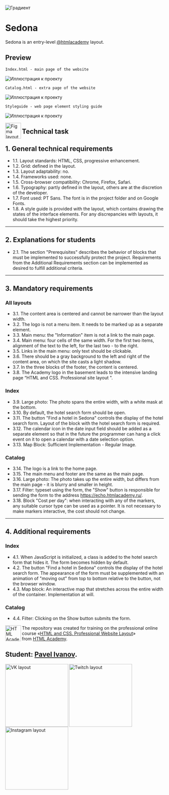 ![Градиент](images/gradient.png)

# Sedona

Sedona is an entry-level [@htmlacademy] layout.


## Preview


```
Index.html - main page of the website
```


![Иллюстрация к проекту](images/index.jpg)


```
Catalog.html - extra page of the website
```


![Иллюстрация к проекту](images/catalog.jpg)


```
Styleguide - web page element styling guide
```


![Иллюстрация к проекту](images/styleguide.jpg)

<a href="https://www.figma.com/file/ASeQqd0fG7Ug51ssFdapgv/HTML-1-%2F-%D0%A1%D0%B5%D0%B4%D0%BE%D0%BD%D0%B0-(30)?node-id=0%3A1"><img align="left" width="50" height="50" alt="Figma layout" src="images/figma.webp"></a>

## Technical task

## 1. General technical requirements

* 1.1. Layout standards: HTML, CSS, progressive enhancement.
* 1.2. Grid: defined in the layout.
* 1.3. Layout adaptability: no.
* 1.4. Frameworks used: none.
* 1.5. Cross-browser compatibility: Chrome, Firefox, Safari.
* 1.6. Typography: partly defined in the layout, others are at the discretion of the developer.
* 1.7. Font used: PT Sans. The font is in the project folder and on Google Fonts.
* 1.8. A style guide is provided with the layout, which contains drawing the states of the interface elements. For any discrepancies with layouts, it should take the highest priority.

---

## 2. Explanations for students

* 2.1. The section "Prerequisites" describes the behavior of blocks that must be implemented to successfully protect the project. Requirements from the Additional Requirements section can be implemented as desired to fulfill additional criteria.

---

## 3. Mandatory requirements

### All layouts

* 3.1. The content area is centered and cannot be narrower than the layout width.
* 3.2. The logo is not a menu item. It needs to be marked up as a separate element.
* 3.3. Main menu: the "Information" item is not a link to the main page.
* 3.4. Main menu: four cells of the same width. For the first two items, alignment of the text to the left, for the last two - to the right.
* 3.5. Links in the main menu: only text should be clickable.
* 3.6. There should be a gray background to the left and right of the content area, on which the site casts a light shadow.
* 3.7. In the three blocks of the footer, the content is centered.
* 3.8. The Academy logo in the basement leads to the intensive landing page “HTML and CSS. Professional site layout ".

### Index

* 3.9. Large photo: The photo spans the entire width, with a white mask at the bottom.
* 3.10. By default, the hotel search form should be open.
* 3.11. The button "Find a hotel in Sedona" controls the display of the hotel search form. Layout of the block with the hotel search form is required.
* 3.12. The calendar icon in the date input field should be added as a separate element so that in the future the programmer can hang a click event on it to open a calendar with a date selection option.
* 3.13. Map Block: Sufficient Implementation - Regular Image.

### Catalog

* 3.14. The logo is a link to the home page.
* 3.15. The main menu and footer are the same as the main page.
* 3.16. Large photo: The photo takes up the entire width, but differs from the main page - it is blurry and smaller in height.
* 3.17. Filter: typeset using the form, the "Show" button is responsible for sending the form to the address https://echo.htmlacademy.ru/.
* 3.18. Block "Cost per day": when interacting with any of the markers, any suitable cursor type can be used as a pointer. It is not necessary to make markers interactive, the cost should not change.

---

## 4. Additional requirements

### Index

* 4.1. When JavaScript is initialized, a class is added to the hotel search form that hides it. The form becomes hidden by default.
* 4.2. The button "Find a hotel in Sedona" controls the display of the hotel search form. The appearance of the form must be supplemented with an animation of "moving out" from top to bottom relative to the button, not the browser window.
* 4.3. Map block: An interactive map that stretches across the entire width of the container. Implementation at will.

### Catalog

* 4.4. Filter: Clicking on the Show button submits the form.

<a href="https://htmlacademy.ru/intensive/adaptive"><img align="left" width="50" height="50" alt="HTML Academy" src="https://up.htmlacademy.ru/static/img/intensive/adaptive/logo-for-github-2.png"></a>

The repository was created for training on the professional online course «[HTML and CSS. Professional Website Layout](https://htmlacademy.ru/intensive/adaptive)» from [HTML Academy](https://htmlacademy.ru).


## Student: [Pavel Ivanov](https://vk.com/artist_idiot).


<a href="https://vk.com/artist_idiot"><img align="left" width="200" height="200" alt="VK layout" src="images/vk.png"></a>

<a href="https://www.twitch.tv/paxah"><img align="left" width="200" height="200" alt="Twitch layout" src="images/twitch.png"></a>

<a href="https://www.instagram.com/artist_idiot/"><img align="left" width="200" height="200" alt="Instagram layout" src="images/instagram.webp"></a>

[check-image]: https://github.com/htmlacademy-adaptive/1629453-pink-22/workflows/Project%20check/badge.svg?branch=master
[check-url]: https://github.com/htmlacademy-adaptive/1629453-pink-22/actions
[@htmlacademy]: https://htmlacademy.ru
